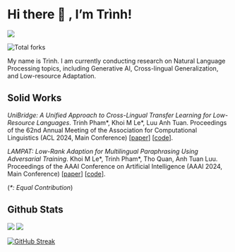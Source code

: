 # Hi there 👋 , I’m Trình!
<img src="https://komarev.com/ghpvc/?username=phkhanhtrinh23&color=blue">

![Total forks](https://img.shields.io/badge/Total%20forks-30-brightgreen)

My name is Trình. I am currently conducting research on Natural Language Processing topics, including Generative AI, Cross-lingual Generalization, and Low-resource Adaptation.

## Solid Works

*UniBridge: A Unified Approach to Cross-Lingual Transfer Learning for Low-Resource Languages*. Trinh Pham*, Khoi M Le*, Luu Anh Tuan. Proceedings of the 62nd Annual Meeting of the Association for Computational Linguistics (ACL 2024, Main Conference) [[paper](https://aclanthology.org/2024.acl-long.174)] [[code](https://github.com/TokisakiKurumi2001/UniBridge)].

*LAMPAT: Low-Rank Adaption for Multilingual Paraphrasing Using Adversarial Training*. Khoi M Le*, Trinh Pham*, Tho Quan, Anh Tuan Luu. Proceedings of the AAAI Conference on Artificial Intelligence (AAAI 2024, Main Conference) [[paper](https://ojs.aaai.org/index.php/AAAI/article/view/29804)] [[code](https://github.com/phkhanhtrinh23/LAMPAT)].

(_*: Equal Contribution_) 

## Github Stats
<img src="https://github-readme-stats.vercel.app/api?username=phkhanhtrinh23&theme=nightowl&show_icons=true&count_private=true">
<img src="https://github-readme-stats.vercel.app/api/top-langs/?username=phkhanhtrinh23&theme=nightowl&layout=compact&langs_count=6">

[![GitHub Streak](http://github-readme-streak-stats.herokuapp.com?user=phkhanhtrinh23&theme=nightowl&background=000000)](https://git.io/streak-stats)
